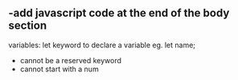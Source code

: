 
-add javascript code at the end of the body section
-------
variables:
let keyword to declare a variable
eg. let name;
- cannot be a reserved keyword
- cannot start with a num